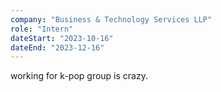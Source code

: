 ```yaml
---
company: "Business & Technology Services LLP"
role: "Intern"
dateStart: "2023-10-16"
dateEnd: "2023-12-16"
---
```


working for k-pop group is crazy.

